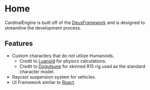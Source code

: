 # Home

CardinalEngine is built off of the [DeusFramework](../DeusFramework/main.md) and is designed to streamline the development process.

## Features
* Custom characters that do not utilize Humanoids.
    * Credit to [Luanoid](https://github.com/LPGhatguy/luanoid) for physics calculations.
    * Credit to [Dogutsune](https://devforum.roblox.com/t/dogu15-an-improved-r15-rig-mesh-deformation/532832) for skinned R15 rig used as the standard character model.
* Raycast suspension system for vehicles.
* UI Framework similar to [Roact](https://github.com/Roblox/roact).